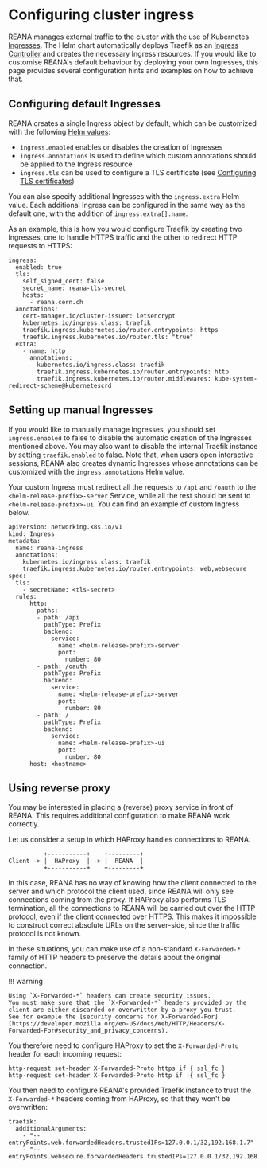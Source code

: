 # Configuring cluster ingress

REANA manages external traffic to the cluster with the use of Kubernetes [Ingresses](https://kubernetes.io/docs/concepts/services-networking/ingress/).
The Helm chart automatically deploys Traefik as an [Ingress Controller](https://kubernetes.io/docs/concepts/services-networking/ingress-controllers/) and creates the necessary Ingress resources.
If you would like to customise REANA's default behaviour by deploying your own Ingresses, this page provides several configuration hints and examples on how to achieve that.

## Configuring default Ingresses

REANA creates a single Ingress object by default, which can be customized with the following [Helm values](https://github.com/reanahub/reana/tree/master/helm/reana):

- `ingress.enabled` enables or disables the creation of Ingresses
- `ingress.annotations` is used to define which custom annotations should be applied to the Ingress resource
- `ingress.tls` can be used to configure a TLS certificate (see [Configuring TLS certificates](../configuring-tls-certificates/))

You can also specify additional Ingresses with the `ingress.extra` Helm value.
Each additional Ingress can be configured in the same way as the default one, with the addition of `ingress.extra[].name`.

As an example, this is how you would configure Traefik by creating two Ingresses, one to handle HTTPS traffic and the other to redirect HTTP requests to HTTPS:

```{ .yaml .copy-to-clipboard }
ingress:
  enabled: true
  tls:
    self_signed_cert: false
    secret_name: reana-tls-secret
    hosts:
      - reana.cern.ch
  annotations:
    cert-manager.io/cluster-issuer: letsencrypt
    kubernetes.io/ingress.class: traefik
    traefik.ingress.kubernetes.io/router.entrypoints: https
    traefik.ingress.kubernetes.io/router.tls: "true"
  extra:
    - name: http
      annotations:
        kubernetes.io/ingress.class: traefik
        traefik.ingress.kubernetes.io/router.entrypoints: http
        traefik.ingress.kubernetes.io/router.middlewares: kube-system-redirect-scheme@kubernetescrd
```

## Setting up manual Ingresses

If you would like to manually manage Ingresses, you should set `ingress.enabled` to false to disable the automatic creation of the Ingresses mentioned above.
You may also want to disable the internal Traefik instance by setting `traefik.enabled` to false.
Note that, when users open interactive sessions, REANA also creates dynamic Ingresses whose annotations can be customized with the `ingress.annotations` Helm value.

Your custom Ingress must redirect all the requests to `/api` and `/oauth` to the `<helm-release-prefix>-server` Service, while all the rest should be sent to `<helm-release-prefix>-ui`.
You can find an example of custom Ingress below.

```{ .yaml .copy-to-clipboard }
apiVersion: networking.k8s.io/v1
kind: Ingress
metadata:
  name: reana-ingress
  annotations:
    kubernetes.io/ingress.class: traefik
    traefik.ingress.kubernetes.io/router.entrypoints: web,websecure
spec:
  tls:
    - secretName: <tls-secret>
  rules:
    - http:
        paths:
        - path: /api
          pathType: Prefix
          backend:
            service:
              name: <helm-release-prefix>-server
              port:
                number: 80
        - path: /oauth
          pathType: Prefix
          backend:
            service:
              name: <helm-release-prefix>-server
              port:
                number: 80
        - path: /
          pathType: Prefix
          backend:
            service:
              name: <helm-release-prefix>-ui
              port:
                number: 80
      host: <hostname>
```

## Using reverse proxy

You may be interested in placing a (reverse) proxy service in front of REANA.
This requires additional configuration to make REANA work correctly.

Let us consider a setup in which HAProxy handles connections to REANA:

```text
          +-----------+    +---------+
Client -> |  HAProxy  | -> |  REANA  |
          +-----------+    +---------+
```

In this case, REANA has no way of knowing how the client connected to the server and which protocol the client used, since REANA will only see connections coming from the proxy.
If HAProxy also performs TLS termination, all the connections to REANA will be carried out over the HTTP protocol, even if the client connected over HTTPS.
This makes it impossible to construct correct absolute URLs on the server-side, since the traffic protocol is not known.

In these situations, you can make use of a non-standard `X-Forwarded-*` family of HTTP headers to preserve the details about the original connection.

!!! warning

    Using `X-Forwarded-*` headers can create security issues.
    You must make sure that the `X-Forwarded-*` headers provided by the client are either discarded or overwritten by a proxy you trust.
    See for example the [security concerns for X-Forwarded-For](https://developer.mozilla.org/en-US/docs/Web/HTTP/Headers/X-Forwarded-For#security_and_privacy_concerns).

You therefore need to configure HAProxy to set the `X-Forwarded-Proto` header for each incoming request:

```{ .text .copy-to-clipboard }
http-request set-header X-Forwarded-Proto https if { ssl_fc }
http-request set-header X-Forwarded-Proto http if !{ ssl_fc }
```

You then need to configure REANA's provided Traefik instance to trust the `X-Forwarded-*` headers coming from HAProxy, so that they won't be overwritten:

```{ .yaml .copy-to-clipboard }
traefik:
  additionalArguments:
    - "--entryPoints.web.forwardedHeaders.trustedIPs=127.0.0.1/32,192.168.1.7"
    - "--entryPoints.websecure.forwardedHeaders.trustedIPs=127.0.0.1/32,192.168.1.7"
```
